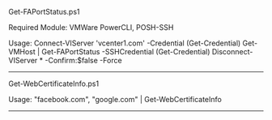 Get-FAPortStatus.ps1

Required Module:
VMWare PowerCLI, POSH-SSH

Usage:
Connect-VIServer 'vcenter1.com' -Credential (Get-Credential)
Get-VMHost | Get-FAPortStatus -SSHCredential (Get-Credential)
Disconnect-VIServer * -Confirm:$false -Force

----------------------------------------------------------------------

Get-WebCertificateInfo.ps1

Usage:
"facebook.com", "google.com" | Get-WebCertificateInfo

----------------------------------------------------------------------
